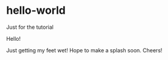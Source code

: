# hello-world
Just for the tutorial

Hello!

Just getting my feet wet! Hope to make a splash soon.
Cheers!
